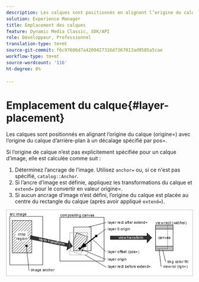 ```yaml
---
description: Les calques sont positionnés en alignant l’origine du calque (origine=) avec l’origine du calque d’arrière-plan à un décalage spécifié par pos=.
solution: Experience Manager
title: Emplacement des calques
feature: Dynamic Media Classic, SDK/API
role: Développeur, Professionnel
translation-type: tm+mt
source-git-commit: f6c97606d7a4209427316d7367013ad9585a5cae
workflow-type: tm+mt
source-wordcount: '116'
ht-degree: 0%

---
```



# Emplacement du calque{#layer-placement}

Les calques sont positionnés en alignant l’origine du calque (origine=) avec l’origine du calque d’arrière-plan à un décalage spécifié par pos=.

Si l’origine de calque n’est pas explicitement spécifiée pour un calque d’image, elle est calculée comme suit :

1. Déterminez l’ancrage de l’image. Utilisez `anchor=` ou, si ce n&#39;est pas spécifié, `catalog::Anchor`.
1. Si l’ancre d’image est définie, appliquez les transformations du calque et `extend=` pour le convertir en valeur origine=.
1. Si aucun ancrage d’image n’est défini, l’origine du calque est placée au centre du rectangle du calque (après avoir appliqué `extend=`).

![](assets/layerplacement.png)

